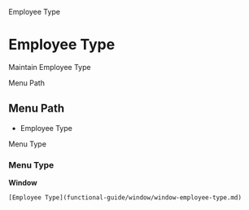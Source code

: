 
Employee Type
# Employee Type


Maintain Employee Type

Menu Path
## Menu Path



- Employee Type

Menu Type
### Menu Type

**Window**


```
[Employee Type](functional-guide/window/window-employee-type.md)
```